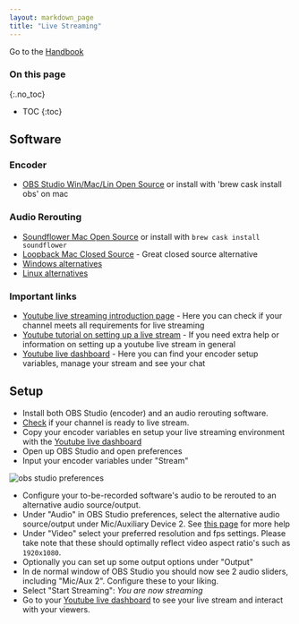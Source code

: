 ```yaml
---
layout: markdown_page
title: "Live Streaming"
---
```


Go to the [Handbook](https://github.com/daijapan/test/tree/master/)

### On this page
{:.no_toc}

- TOC
{:toc}

## Software

### Encoder
- [OBS Studio Win/Mac/Lin Open Source](https://obsproject.com/) or install with 'brew cask install obs' on mac

### Audio Rerouting
- [Soundflower Mac Open Source](https://github.com/mattingalls/Soundflower) or install with `brew cask install soundflower`
- [Loopback Mac Closed Source](http://www.rogueamoeba.com/loopback/) - Great closed source alternative
- [Windows alternatives](https://www.reddit.com/r/audioengineering/comments/3geqse/soundflower_alternative_on_windows/)
- [Linux alternatives](http://askubuntu.com/questions/602593/whats-a-good-soundflower-replacement-for-ubuntu)

### Important links

- [Youtube live streaming introduction page](https://support.google.com/youtube/answer/2474026?hl=en) - Here you can check if your channel meets all requirements for live streaming
- [Youtube tutorial on setting up a live stream](https://support.google.com/youtube/answer/2853700?hl=en) - If you need extra help or information on setting up a youtube live stream in general
- [Youtube live dashboard](https://www.youtube.com/live_dashboard#) - Here you can find your encoder setup variables, manage your stream and see your chat

## Setup

- Install both OBS Studio (encoder) and an audio rerouting software.
- [Check](https://support.google.com/youtube/answer/2474026?hl=en) if your channel is ready to live stream.
- Copy your encoder variables en setup your live streaming environment with the [Youtube live dashboard](https://www.youtube.com/live_dashboard#)
- Open up OBS Studio and open preferences
- Input your encoder variables under "Stream"

![obs studio preferences](https://github.com/daijapan/test/tree/master/product/live-streaming/OBS_Studio_Stream.jpeg)

- Configure your to-be-recorded software's audio to be rerouted to an alternative audio source/output.
- Under "Audio" in OBS Studio preferences, select the alternative audio source/output under Mic/Auxiliary Device 2. See [this page](http://code-zest.blogspot.nl/2016/02/setting-up-obs-with-audio-output-in-mac.html) for more help
- Under "Video" select your preferred resolution and fps settings. Please take note that these should optimally reflect video aspect ratio's such as `1920x1080`.
- Optionally you can set up some output options under "Output"
- In de normal window of OBS Studio you should now see 2 audio sliders, including "Mic/Aux 2". Configure these to your liking.
- Select "Start Streaming": _You are now streaming_
- Go to your [Youtube live dashboard](https://www.youtube.com/live_dashboard#) to see your live stream and interact with your viewers.
